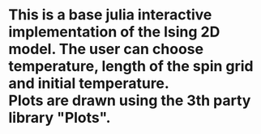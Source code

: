 # This is a base julia interactive implementation of the Ising 2D model. The user can choose temperature, length of the spin grid and initial temperature. <br> Plots are drawn using the 3th party library "Plots".
